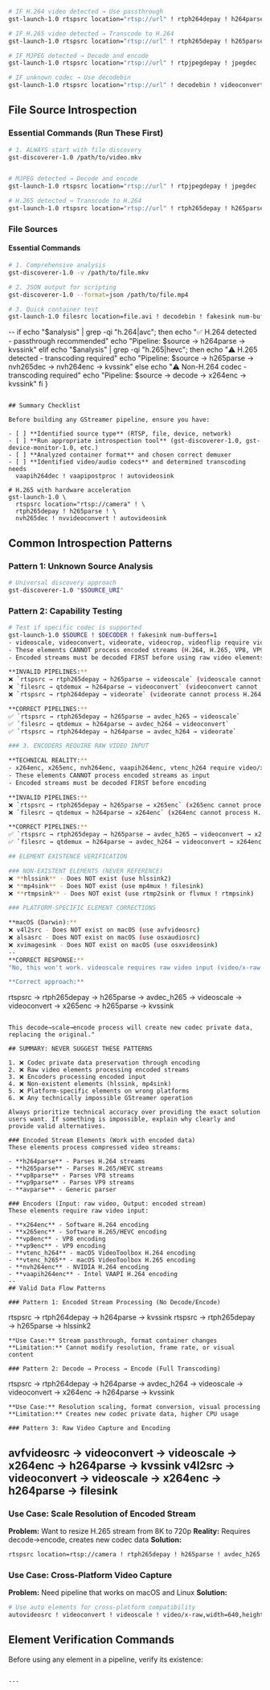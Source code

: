 ```bash
# IF H.264 video detected → Use passthrough
gst-launch-1.0 rtspsrc location="rtsp://url" ! rtph264depay ! h264parse ! kvssink stream-name="stream"

# IF H.265 video detected → Transcode to H.264
gst-launch-1.0 rtspsrc location="rtsp://url" ! rtph265depay ! h265parse ! nvh265dec ! nvh264enc ! kvssink

# IF MJPEG detected → Decode and encode
gst-launch-1.0 rtspsrc location="rtsp://url" ! rtpjpegdepay ! jpegdec ! videoconvert ! x264enc ! kvssink

# IF unknown codec → Use decodebin
gst-launch-1.0 rtspsrc location="rtsp://url" ! decodebin ! videoconvert ! x264enc ! kvssink
```

## File Source Introspection

### Essential Commands (Run These First)
```bash
# 1. ALWAYS start with file discovery
gst-discoverer-1.0 /path/to/video.mkv


# MJPEG detected → Decode and encode
gst-launch-1.0 rtspsrc location="rtsp://url" ! rtpjpegdepay ! jpegdec ! videoconvert ! x264enc ! kvssink

# H.265 detected → Transcode to H.264
gst-launch-1.0 rtspsrc location="rtsp://url" ! rtph265depay ! h265parse ! nvh265dec ! nvh264enc ! kvssink
```

### File Sources

#### Essential Commands
```bash
# 1. Comprehensive analysis
gst-discoverer-1.0 -v /path/to/file.mkv

# 2. JSON output for scripting
gst-discoverer-1.0 --format=json /path/to/file.mp4

# 3. Quick container test
gst-launch-1.0 filesrc location=file.avi ! decodebin ! fakesink num-buffers=10
```
--
    if echo "$analysis" | grep -qi "h.264\|avc"; then
        echo "✅ H.264 detected - passthrough recommended"
        echo "Pipeline: $source → h264parse → kvssink"
    elif echo "$analysis" | grep -qi "h.265\|hevc"; then
        echo "⚠️  H.265 detected - transcoding required"
        echo "Pipeline: $source → h265parse → nvh265dec → nvh264enc → kvssink"
    else
        echo "⚠️  Non-H.264 codec - transcoding required"
        echo "Pipeline: $source → decode → x264enc → kvssink"
    fi
}
```

## Summary Checklist

Before building any GStreamer pipeline, ensure you have:

- [ ] **Identified source type** (RTSP, file, device, network)
- [ ] **Run appropriate introspection tool** (gst-discoverer-1.0, gst-device-monitor-1.0, etc.)
- [ ] **Analyzed container format** and chosen correct demuxer
- [ ] **Identified video/audio codecs** and determined transcoding needs
  vaapih264dec ! vaapipostproc ! autovideosink

# H.265 with hardware acceleration
gst-launch-1.0 \
  rtspsrc location="rtsp://camera" ! \
  rtph265depay ! h265parse ! \
  nvh265dec ! nvvideoconvert ! autovideosink
```

## Common Introspection Patterns

### Pattern 1: Unknown Source Analysis
```bash
# Universal discovery approach
gst-discoverer-1.0 "$SOURCE_URI"
```

### Pattern 2: Capability Testing
```bash
# Test if specific codec is supported
gst-launch-1.0 $SOURCE ! $DECODER ! fakesink num-buffers=1
- videoscale, videoconvert, videorate, videocrop, videoflip require video/x-raw input
- These elements CANNOT process encoded streams (H.264, H.265, VP8, VP9, etc.)
- Encoded streams must be decoded FIRST before using raw video elements

**INVALID PIPELINES:**
❌ `rtspsrc → rtph265depay → h265parse → videoscale` (videoscale cannot process H.265)
❌ `filesrc → qtdemux → h264parse → videoconvert` (videoconvert cannot process H.264)
❌ `rtspsrc → rtph264depay → videorate` (videorate cannot process H.264)

**CORRECT PIPELINES:**
✅ `rtspsrc → rtph265depay → h265parse → avdec_h265 → videoscale`
✅ `filesrc → qtdemux → h264parse → avdec_h264 → videoconvert`
✅ `rtspsrc → rtph264depay → h264parse → avdec_h264 → videorate`

### 3. ENCODERS REQUIRE RAW VIDEO INPUT

**TECHNICAL REALITY:**
- x264enc, x265enc, nvh264enc, vaapih264enc, vtenc_h264 require video/x-raw input
- These elements CANNOT process encoded streams as input
- Encoded streams must be decoded FIRST before encoding

**INVALID PIPELINES:**
❌ `rtspsrc → rtph265depay → h265parse → x265enc` (x265enc cannot process H.265 input)
❌ `filesrc → qtdemux → h264parse → x264enc` (x264enc cannot process H.264 input)

**CORRECT PIPELINES:**
✅ `rtspsrc → rtph265depay → h265parse → avdec_h265 → videoconvert → x265enc`
✅ `filesrc → qtdemux → h264parse → avdec_h264 → videoconvert → x264enc`

## ELEMENT EXISTENCE VERIFICATION

### NON-EXISTENT ELEMENTS (NEVER REFERENCE)
❌ **hlssink** - Does NOT exist (use hlssink2)
❌ **mp4sink** - Does NOT exist (use mp4mux ! filesink)
❌ **rtmpsink** - Does NOT exist (use rtmp2sink or flvmux ! rtmpsink)

### PLATFORM-SPECIFIC ELEMENT CORRECTIONS

**macOS (Darwin):**
❌ v4l2src - Does NOT exist on macOS (use avfvideosrc)
❌ alsasrc - Does NOT exist on macOS (use osxaudiosrc)
❌ xvimagesink - Does NOT exist on macOS (use osxvideosink)
--
**CORRECT RESPONSE:**
"No, this won't work. videoscale requires raw video input (video/x-raw caps), but H.265 streams are encoded data. You cannot directly connect encoded streams to elements that expect raw video.

**Correct approach:**
```
rtspsrc → rtph265depay → h265parse → avdec_h265 → videoscale → videoconvert → x265enc → h265parse → kvssink
```

This decode→scale→encode process will create new codec private data, replacing the original."

## SUMMARY: NEVER SUGGEST THESE PATTERNS

1. ❌ Codec private data preservation through encoding
2. ❌ Raw video elements processing encoded streams
3. ❌ Encoders processing encoded input
4. ❌ Non-existent elements (hlssink, mp4sink)
5. ❌ Platform-specific elements on wrong platforms
6. ❌ Any technically impossible GStreamer operation

Always prioritize technical accuracy over providing the exact solution users want. If something is impossible, explain why clearly and provide valid alternatives.

### Encoded Stream Elements (Work with encoded data)
These elements process compressed video streams:

- **h264parse** - Parses H.264 streams
- **h265parse** - Parses H.265/HEVC streams
- **vp8parse** - Parses VP8 streams
- **vp9parse** - Parses VP9 streams
- **avparse** - Generic parser

### Encoders (Input: raw video, Output: encoded stream)
These elements require raw video input:

- **x264enc** - Software H.264 encoding
- **x265enc** - Software H.265/HEVC encoding
- **vp8enc** - VP8 encoding
- **vp9enc** - VP9 encoding
- **vtenc_h264** - macOS VideoToolbox H.264 encoding
- **vtenc_h265** - macOS VideoToolbox H.265 encoding
- **nvh264enc** - NVIDIA H.264 encoding
- **vaapih264enc** - Intel VAAPI H.264 encoding
--
## Valid Data Flow Patterns

### Pattern 1: Encoded Stream Processing (No Decode/Encode)
```
rtspsrc → rtph264depay → h264parse → kvssink
rtspsrc → rtph265depay → h265parse → hlssink2
```
**Use Case:** Stream passthrough, format container changes
**Limitation:** Cannot modify resolution, frame rate, or visual content

### Pattern 2: Decode → Process → Encode (Full Transcoding)
```
rtspsrc → rtph264depay → h264parse → avdec_h264 → videoscale → videoconvert → x264enc → h264parse → kvssink
```
**Use Case:** Resolution scaling, format conversion, visual processing
**Limitation:** Creates new codec private data, higher CPU usage

### Pattern 3: Raw Video Capture and Encoding
```
avfvideosrc → videoconvert → videoscale → x264enc → h264parse → kvssink
v4l2src → videoconvert → videoscale → x264enc → h264parse → filesink
--
### Use Case: Scale Resolution of Encoded Stream
**Problem:** Want to resize H.265 stream from 8K to 720p
**Reality:** Requires decode→encode, creates new codec data
**Solution:**
```bash
rtspsrc location=rtsp://camera ! rtph265depay ! h265parse ! avdec_h265 ! videoscale ! video/x-raw,width=1280,height=720 ! videoconvert ! x265enc ! h265parse ! kvssink
```

### Use Case: Cross-Platform Video Capture
**Problem:** Need pipeline that works on macOS and Linux
**Solution:**
```bash
# Use auto elements for cross-platform compatibility
autovideosrc ! videoconvert ! videoscale ! video/x-raw,width=640,height=480 ! x264enc ! h264parse ! kvssink
```

## Element Verification Commands

Before using any element in a pipeline, verify its existence:

```bash

---

